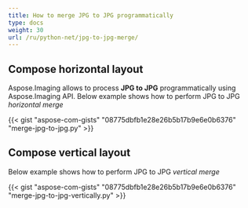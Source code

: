 ```yaml
---
title: How to merge JPG to JPG programmatically
type: docs
weight: 30
url: /ru/python-net/jpg-to-jpg-merge/
---
```

## **Compose horizontal layout**
Aspose.Imaging allows to process **JPG to JPG** programmatically using Aspose.Imaging API. Below example shows how to perform  JPG to JPG *horizontal merge* 

{{< gist "aspose-com-gists" "08775dbfb1e28e26b5b17b9e6e0b6376" "merge-jpg-to-jpg.py" >}}

## **Compose vertical layout**
Below example shows how to perform  JPG to JPG *vertical merge* 

{{< gist "aspose-com-gists" "08775dbfb1e28e26b5b17b9e6e0b6376" "merge-jpg-to-jpg-vertically.py" >}}

